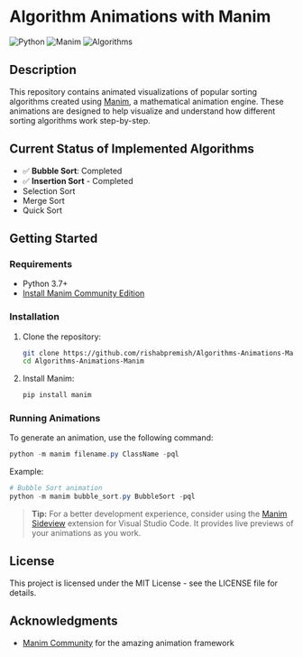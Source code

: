 # Algorithm Animations with Manim

![Python](https://img.shields.io/badge/python-3670A0?style=for-the-badge&logo=python&logoColor=ffdd54) ![Manim](https://img.shields.io/badge/Manim-222c3a?style=for-the-badge&logo=manim&logoColor=white) ![Algorithms](https://img.shields.io/badge/Algorithms-FF6B6B?style=for-the-badge&logo=algorithms&logoColor=white)

## Description

This repository contains animated visualizations of popular sorting algorithms created using [Manim](https://www.manim.community/), a mathematical animation engine. These animations are designed to help visualize and understand how different sorting algorithms work step-by-step.

## Current Status of Implemented Algorithms

- ✅ **Bubble Sort**: Completed
- ✅ **Insertion Sort** - Completed
- Selection Sort
- Merge Sort
- Quick Sort

## Getting Started

### Requirements

- Python 3.7+
- [Install Manim Community Edition](https://docs.manim.community/en/stable/installation.html)

### Installation

1. Clone the repository:

   ```bash
   git clone https://github.com/rishabpremish/Algorithms-Animations-Manim.git
   cd Algorithms-Animations-Manim
   ```

2. Install Manim:
   ```bash
   pip install manim
   ```

### Running Animations

To generate an animation, use the following command:

```powershell
python -m manim filename.py ClassName -pql
```

Example:

```powershell
# Bubble Sort animation
python -m manim bubble_sort.py BubbleSort -pql
```

> **Tip:** For a better development experience, consider using the [Manim Sideview](https://marketplace.visualstudio.com/items?itemName=Rickaym.manim-sideview) extension for Visual Studio Code. It provides live previews of your animations as you work.

## License

This project is licensed under the MIT License - see the LICENSE file for details.

## Acknowledgments

- [Manim Community](https://www.manim.community/) for the amazing animation framework
